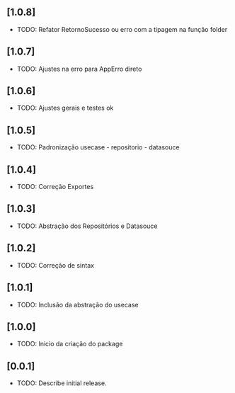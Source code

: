 ## [1.0.8]

* TODO: Refator RetornoSucesso ou erro com a tipagem na função folder 

## [1.0.7]

* TODO: Ajustes na erro para AppErro direto

## [1.0.6]

* TODO: Ajustes gerais e testes ok

## [1.0.5]

* TODO: Padronização usecase - repositorio - datasouce

## [1.0.4]

* TODO: Correção Exportes

## [1.0.3]

* TODO: Abstração dos Repositórios e Datasouce

## [1.0.2]

* TODO: Correção de sintax

## [1.0.1]

* TODO: Inclusão da abstração do usecase

## [1.0.0]

* TODO: Inicio da criação do package

## [0.0.1]

* TODO: Describe initial release.
